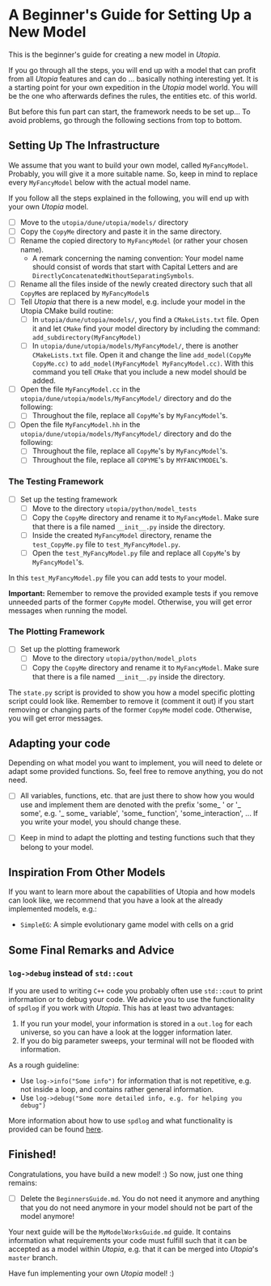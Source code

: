 # A Beginner's Guide for Setting Up a New Model

This is the beginner's guide for creating a new model in _Utopia_.

If you go through all the steps, you will end up with a model that can profit from all _Utopia_ features and can do ... basically nothing interesting yet.
It is a starting point for your own expedition in the _Utopia_ model world.
You will be the one who afterwards defines the rules, the entities etc. of this world.

But before this fun part can start, the framework needs to be set up...
To avoid problems, go through the following sections from top to bottom.


## Setting Up The Infrastructure

We assume that you want to build your own model, called `MyFancyModel`. Probably, you will give it a more suitable name. So, keep in mind to replace every `MyFancyModel` below with the actual model name.

If you follow all the steps explained in the following, you will end up with your own _Utopia_ model.

- [ ] Move to the `utopia/dune/utopia/models/` directory
- [ ] Copy the `CopyMe` directory and paste it in the same directory.
- [ ] Rename the copied directory to `MyFancyModel` (or rather your chosen name). 
    - A remark concerning the naming convention: Your model name should consist of words that start with Capital Letters and are `DirectlyConcatenatedWithoutSeparatingSymbols`.
- [ ] Rename all the files inside of the newly created directory such that all `CopyMe`s are replaced by `MyFancyModel`s
- [ ] Tell _Utopia_ that there is a new model, e.g. include your model in the Utopia CMake build routine:
    - [ ] In `utopia/dune/utopia/models/`, you find a `CMakeLists.txt` file. Open it and let `CMake` find your model directory by including the command: `add_subdirectory(MyFancyModel)` 
    - [ ] In `utopia/dune/utopia/models/MyFancyModel/`, there is another `CMakeLists.txt` file. Open it and change the line `add_model(CopyMe CopyMe.cc)` to `add_model(MyFancyModel MyFancyModel.cc)`. With this command you tell `CMake` that you include a new model should be added.
- [ ] Open the file `MyFancyModel.cc` in the `utopia/dune/utopia/models/MyFancyModel/` directory and do the following:
    - [ ] Throughout the file, replace all `CopyMe`'s by `MyFancyModel`'s.
- [ ] Open the file `MyFancyModel.hh` in the `utopia/dune/utopia/models/MyFancyModel/` directory and do the following:
    - [ ] Throughout the file, replace all `CopyMe`'s by `MyFancyModel`'s.
    - [ ] Throughout the file, replace all `COPYME`'s by `MYFANCYMODEL`'s.

### The Testing Framework
- [ ] Set up the testing framework
    - [ ] Move to the directory `utopia/python/model_tests`
    - [ ] Copy the `CopyMe` directory and rename it to `MyFancyModel`. Make sure that there is a file named `__init__.py` inside the directory. 
    - [ ] Inside the created `MyFancyModel` directory, rename the `test_CopyMe.py` file to `test_MyFancyModel.py`.
    - [ ] Open the `test_MyFancyModel.py` file and replace all `CopyMe`'s by `MyFancyModel`'s.

In this `test_MyFancyModel.py` file you can add tests to your model. 

__Important:__ Remember to remove the provided example tests if you remove unneeded parts of the former `CopyMe` model. Otherwise, you will get error messages when running the model.

### The Plotting Framework
- [ ] Set up the plotting framework
    - [ ] Move to the directory `utopia/python/model_plots`
    - [ ] Copy the `CopyMe` directory and rename it to `MyFancyModel`. Make sure that there is a file named `__init__.py` inside the directory.

The `state.py` script is provided to show you how a model specific plotting script could look like. Remember to remove it (comment it out) if you start removing or changing parts of the former `CopyMe` model code. Otherwise, you will get error messages.


## Adapting your code 
Depending on what model you want to implement, you will need to delete or adapt some provided functions. So, feel free to remove anything, you do not need.

- [ ] All variables, functions, etc. that are just there to show how you would use and implement them are denoted with the prefix 'some_ ' or '_ some', e.g. '_ some_ variable', 'some_ function', 'some_interaction', ...
If you write your model, you should change these.

- [ ] Keep in mind to adapt the plotting and testing functions such that they belong to your model.


## Inspiration From Other Models
If you want to learn more about the capabilities of Utopia and how models can look like, we recommend that you have a look at the already implemented models, e.g.:

* `SimpleEG`: A simple evolutionary game model with cells on a grid

<!-- TODO: add more models here -->


## Some Final Remarks and Advice

### `log->debug` instead of `std::cout`

If you are used to writing `C++` code you probably often use `std::cout` to print information or to debug your code. We advice you to use the functionality of `spdlog` if you work with _Utopia_. This has at least two advantages:

1. If you run your model, your information is stored in a `out.log` for each universe, so you can have a look at the logger information later.
2. If you do big parameter sweeps, your terminal will not be flooded with information.

As a rough guideline:

- Use `log->info("Some info")` for information that is not repetitive, e.g. not inside a loop, and contains rather general information.
- Use `log->debug("Some more detailed info, e.g. for helping you debug")` 

More information about how to use `spdlog` and what functionality is provided can be found [here](https://github.com/gabime/spdlog).


## Finished! 

Congratulations, you have build a new model! :) So now, just one thing remains:

- [ ] Delete the `BeginnersGuide.md`. You do not need it anymore and anything that you do not need anymore in your model should not be part of the model anymore!

Your next guide will be the `MyModelWorksGuide.md` guide.
It contains information what requirements your code must fulfill such that it can be accepted as a model within _Utopia_, e.g. that it can be merged into _Utopia_'s `master` branch. 

Have fun implementing your own _Utopia_ model! :) 

